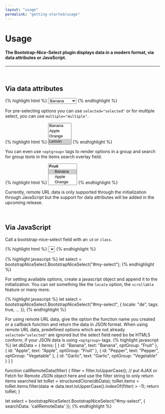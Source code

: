 ```yaml
---
layout: "usage"
permalink: "getting-started/usage"
---
```


# Usage

#### The Bootstrap-Nice-Select plugin displays data in a modern format, via data attributes or JavaScript.

---

&nbsp;

## **Via data attributes**

{% highlight html %}
<select data-bs-toggle="bootstrap-nice-select">
    <option value="Banana">Banana</option>
    <option value="Apple">Apple</option>
    <option value="Orange">Orange</option>
    <option value="Lemon">Lemon</option>
    <option value="Pepper">Pepper</option>
    <option value="Mushrooms">Mushrooms</option>
    <option value="Cabbages">Cabbages</option>
    <option value="Celery">Celery</option>
    <option value="Garlic">Garlic</option>
    <option value="Brocoli">Brocoli</option>
</select>
{% endhighlight %}

For pre-selecting options you can use `selected="selected"` or for multiple select, you can use `multiple="multiple"`.

{% highlight html %}
<select data-bs-toggle="bootstrap-nice-select" multiple="multiple">
    <option value="Banana">Banana</option>
    <option value="Apple">Apple</option>
    <option value="Orange">Orange</option>
    <option value="Lemon" selected="selected">Lemon</option>
    <option value="Pepper">Pepper</option>
    <option value="Mushrooms">Mushrooms</option>
    <option value="Cabbages">Cabbages</option>
    <option value="Celery">Celery</option>
    <option value="Garlic">Garlic</option>
    <option value="Brocoli">Brocoli</option>
</select>
{% endhighlight %}

You can even use `<optgroup>` tags to render options in a group and search for group texts in the items search overlay field.

{% highlight html %}
<select data-bs-toggle="bootstrap-nice-select" multiple="multiple">
    <optgroup label="Fruit">
        <option value="Banana" selected="selected">Banana</option>
        <option value="Apple">Apple</option>
        <option value="Orange">Orange</option>
        <option value="Lemon">Lemon</option>
    </optgroup>
    <optgroup label="Vegetable">
        <option value="Pepper">Pepper</option>
        <option value="Mushrooms">Mushrooms</option>
        <option value="Cabbages" selected="selected">Cabbages</option>
        <option value="Celery">Celery</option>
        <option value="Garlic">Garlic</option>
        <option value="Brocoli">Brocoli</option>
    </optgroup>
</select>
{% endhighlight %}

Currently, remote URL data is only supported through the initialization through JavaScript but the support for data attributes will be added in the upcoming release.

&nbsp;

## **Via JavaScript**

Call a bootstrap-nice-select field with an `id` or `class`.

{% highlight html %}
<select id="my-select"></select>
{% endhighlight %}

{% highlight javascript %}
let select = bootstrapNiceSelect.BootstrapNiceSelect("#my-select");
{% endhighlight %}

For setting available options, create a javascript object and append it to the initialization. You can set something like the `locale` option, the `scrollable` feature or many more.

{% highlight javascript %}
let select = bootstrapNiceSelect.BootstrapNiceSelect("#my-select", {
    locale: "de",
    tags: true,
    ...
});
{% endhighlight %}

For using remote URL data, give the option the function name you created or a callback function and return the data in JSON format. When using remote URL data, predefined options
which are not already `selected="selected"` are ignored but the select field need bo be HTML5 conform, if your JSON data is using `<optgroup>` tags.
{% highlight javascript %}
let dbData = {
    items: [
        {
        id: "Banana",
        text: "Banana",
        optGroup: "Fruit"
        },
        {
        id: "Apple",
        text: "Apple",
        optGroup: "Fruit"
        },
        {
        id: "Pepper",
        text: "Pepper",
        optGroup: "Vegetable"
        },
        {
        id: "Garlic",
        text: "Garlic",
        optGroup: "Vegetable"
        }
    ]
}

function callRemoteData(filter) {
    filter = filter.toUpperCase();
    // put AJAX or Fetch for Remote JSON object here and use the filter string to only return items searched
    let toRet = structuredClone(dbData);
    toRet.items = toRet.items.filter(data => data.text.toUpperCase().indexOf(filter) > -1);
    return toRet;
}

let select = bootstrapNiceSelect.BootstrapNiceSelect("#my-select", {
    searchData: 'callRemoteData'
});
{% endhighlight %}

&nbsp;